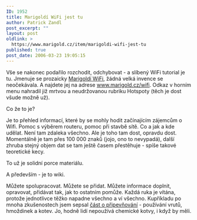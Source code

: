 ```yaml
---
ID: 1952
title: Marigoldí WiFi jest tu
author: Patrick Zandl
post_excerpt: ""
layout: post
oldlink: >
  https://www.marigold.cz/item/marigoldi-wifi-jest-tu
published: true
post_date: 2006-03-23 19:05:15
---
```

<p>Vše se nakonec podařilo rozchodit, odchybovat - a slíbený WiFi tutorial je tu. Jmenuje se prozaicky <a href="http://www.marigold.cz/wifi">Marigoldí WiFi</a>, žádná velká invence se neočekávala. A najdete jej na adrese <a href="http://www.marigold.cz/wifi">www.marigold.cz/wifi</a>. Odkaz v horním menu nahradil již mrtvou a neudržovanou rubriku Hotspoty (těch je dost všude možně už).</p>

<p>Co že to je?</p>

<p>Je to přehled informací, které by se mohly hodit začínajícím zájemcům o Wifi. Pomoc s výběrem routeru, pomoc při stavbě sítě. Co a jak a kde udělat. Není tam zdaleka všechno. Ale je toho tam dost, opravdu dost. Momentálně je tam přes 100 000 znaků (jojo, ono to nevypadá), další zhruba stejný objem dat se tam ještě časem přestěhuje - spíše takové teoretické kecy. </p>

<p>To už je solidní porce materiálu. </p>

<p>A především - je to wiki. </p>

<p>Můžete spolupracovat. Můžete se přidat. Můžete informace doplnit, opravovat, přidávat tak, jak to ostatním pomůže. Každá ruka je vítána, protože jednotlivce těžko napadne všechno a ví všechno. Kupříkladu po mnoha zkušenostech jsem sepsal <a href="http://www.marigold.cz/wifi/doku.php/pripevneni">část o připevňování</a> - používání vrutů, hmoždinek a kotev. Jo, hodně lidí nepoužívá chemické kotvy, i když by měli.
</p>
